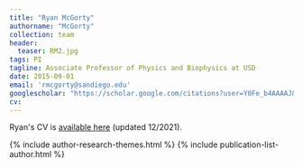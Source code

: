 ```yaml
---
title: "Ryan McGorty"
authorname: "McGorty"
collection: team
header:
  teaser: RM2.jpg
tags: PI
tagline: Associate Professor of Physics and Biophysics at USD
date: 2015-09-01
email: 'rmcgorty@sandiego.edu'
googlescholar: "https://scholar.google.com/citations?user=Y0Fe_b4AAAAJ&hl=en"
cv: 
---
```

Ryan's CV is [available here](McGorty_CV_Dec2021.pdf) (updated 12/2021).

{% include author-research-themes.html %}
{% include publication-list-author.html %}